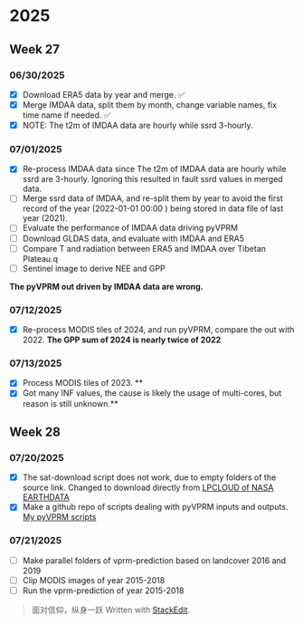 # 2025
## Week 27
### 06/30/2025
- [x] Download ERA5 data by year and merge. :white_check_mark:
- [x] Merge IMDAA data, split them by month, change variable names, fix time name if needed.  :white_check_mark:
- [x] NOTE: The t2m of IMDAA data are hourly while ssrd 3-hourly.

### 07/01/2025
- [x] Re-process IMDAA data since The t2m of IMDAA data are hourly while ssrd are 3-hourly. Ignoring this resulted in fault ssrd values in merged data.
- [ ] Merge ssrd data of IMDAA, and re-split them by year to avoid the first record of the year (2022-01-01 00:00 ) being stored in data file of last year (2021).
- [ ] Evaluate the performance of IMDAA data driving pyVPRM
- [ ]  Download GLDAS data, and evaluate with IMDAA and ERA5
- [ ] Compare T and radiation between ERA5 and IMDAA over Tibetan Plateau.q
- [ ] Sentinel image to derive NEE and GPP  

**The pyVPRM out driven by IMDAA data are wrong.** 
### 07/12/2025
- [x] Re-process MODIS tiles of 2024, and run pyVPRM, compare the out with 2022.  **The GPP sum of 2024 is nearly twice of 2022**
### 07/13/2025
- [x] Process MODIS tiles of 2023. **
- [x] Got many INF values, the cause is likely the usage of multi-cores, but reason is still unknown.** 
## Week 28
### 07/20/2025
- [x] The sat-download script does not work, due to empty folders of the source link. Changed to download directly from  [LPCLOUD of NASA EARTHDATA](https://search.earthdata.nasa.gov/search?q=C2343111356-LPCLOUD)
- [x] Make a github repo of scripts dealing with pyVPRM inputs and outputs. [My pyVPRM scripts](https://github.com/sunfanglin/pyVPRM_examples)
### 07/21/2025
- [ ] Make parallel folders of vprm-prediction based on landcover 2016 and 2019 
- [ ] Clip MODIS images of year 2015-2018
- [ ] Run the vprm-prediction of year 2015-2018
> 面对信仰，纵身一跃
> Written with [StackEdit](https://stackedit.io/).
<!--stackedit_data:
eyJoaXN0b3J5IjpbODk1NDQ3Mjc2LDE1NTMyMzY0MzEsLTE4OD
YyNDk3MDUsMjg4Njg3ODMwLC0xMjkxMzE0OTY4LDE3NjU0NDAy
MDgsMTIzMTIxODAzNCwtMTcyNzMyNzk3NywxMDc1NTEyNTIyLD
YyODUzODI0M119
-->
